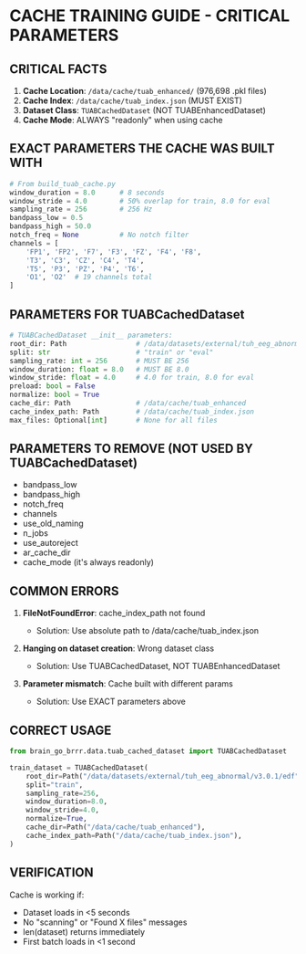# CACHE TRAINING GUIDE - CRITICAL PARAMETERS

## CRITICAL FACTS

1. **Cache Location**: `/data/cache/tuab_enhanced/` (976,698 .pkl files)
2. **Cache Index**: `/data/cache/tuab_index.json` (MUST EXIST)
3. **Dataset Class**: `TUABCachedDataset` (NOT TUABEnhancedDataset)
4. **Cache Mode**: ALWAYS "readonly" when using cache

## EXACT PARAMETERS THE CACHE WAS BUILT WITH

```python
# From build_tuab_cache.py
window_duration = 8.0      # 8 seconds
window_stride = 4.0        # 50% overlap for train, 8.0 for eval
sampling_rate = 256        # 256 Hz
bandpass_low = 0.5
bandpass_high = 50.0
notch_freq = None          # No notch filter
channels = [
    'FP1', 'FP2', 'F7', 'F3', 'FZ', 'F4', 'F8',
    'T3', 'C3', 'CZ', 'C4', 'T4',
    'T5', 'P3', 'PZ', 'P4', 'T6',
    'O1', 'O2'  # 19 channels total
]
```

## PARAMETERS FOR TUABCachedDataset

```python
# TUABCachedDataset __init__ parameters:
root_dir: Path                 # /data/datasets/external/tuh_eeg_abnormal/v3.0.1/edf
split: str                     # "train" or "eval"
sampling_rate: int = 256       # MUST BE 256
window_duration: float = 8.0   # MUST BE 8.0
window_stride: float = 4.0     # 4.0 for train, 8.0 for eval
preload: bool = False
normalize: bool = True
cache_dir: Path                # /data/cache/tuab_enhanced
cache_index_path: Path         # /data/cache/tuab_index.json
max_files: Optional[int]       # None for all files
```

## PARAMETERS TO REMOVE (NOT USED BY TUABCachedDataset)

- bandpass_low
- bandpass_high
- notch_freq
- channels
- use_old_naming
- n_jobs
- use_autoreject
- ar_cache_dir
- cache_mode (it's always readonly)

## COMMON ERRORS

1. **FileNotFoundError**: cache_index_path not found
   - Solution: Use absolute path to /data/cache/tuab_index.json

2. **Hanging on dataset creation**: Wrong dataset class
   - Solution: Use TUABCachedDataset, NOT TUABEnhancedDataset

3. **Parameter mismatch**: Cache built with different params
   - Solution: Use EXACT parameters above

## CORRECT USAGE

```python
from brain_go_brrr.data.tuab_cached_dataset import TUABCachedDataset

train_dataset = TUABCachedDataset(
    root_dir=Path("/data/datasets/external/tuh_eeg_abnormal/v3.0.1/edf"),
    split="train",
    sampling_rate=256,
    window_duration=8.0,
    window_stride=4.0,
    normalize=True,
    cache_dir=Path("/data/cache/tuab_enhanced"),
    cache_index_path=Path("/data/cache/tuab_index.json"),
)
```

## VERIFICATION

Cache is working if:
- Dataset loads in <5 seconds
- No "scanning" or "Found X files" messages
- len(dataset) returns immediately
- First batch loads in <1 second